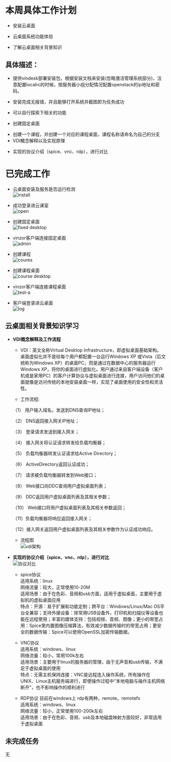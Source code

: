 # 本周具体工作计划  
+ 安装云桌面
- 云桌面系统功能体验
+ 了解云桌面相关背景知识  
  
## 具体描述：
+ 提供vindesk部署安装包，根据安装文档来安装(忽略激活管理系统部分)，注意配置localrc的时候，按服务器小组分配情况配置openstack的ip地址和密码。
- 安装完成无报错，并且能够打开系统并截图即为任务成功
+ 可以自行探索下相关的功能  
- 创建固定桌面
+ 创建一个课程，并创建一个对应的课程桌面，课程名称请命名为自己的分支  
+ VDI概念解释以及实现原理
- 实现的协议介绍（spice、vnc、rdp），进行对比
  
# 已完成工作  
+ 云桌面安装及服务是否运行检测  
![install](https://github.com/2019cloudcomputingpractices/CloudComputingCourse/blob/16340124-%E6%9D%8E%E8%A8%80/task4/images/install.png)  
  
- 成功登录进云课室  
![open](https://github.com/2019cloudcomputingpractices/CloudComputingCourse/blob/16340124-%E6%9D%8E%E8%A8%80/task4/images/open.png)  
  
+ 创建固定桌面  
![fixed desktop](https://github.com/2019cloudcomputingpractices/CloudComputingCourse/blob/16340124-%E6%9D%8E%E8%A8%80/task4/images/fixed%20desktop.png)  
  
- vinzor客户端连接固定桌面  
![admin](https://github.com/2019cloudcomputingpractices/CloudComputingCourse/blob/16340124-%E6%9D%8E%E8%A8%80/task4/images/admin.png)  
  
+ 创建课程  
![coures](https://github.com/2019cloudcomputingpractices/CloudComputingCourse/blob/16340124-%E6%9D%8E%E8%A8%80/task4/images/course.png)  
  
- 创建课程桌面  
![course desktop](https://github.com/2019cloudcomputingpractices/CloudComputingCourse/blob/16340124-%E6%9D%8E%E8%A8%80/task4/images/course%20desktop.png)  
  
+ vinzor客户端连接课程桌面  
![test-a](https://github.com/2019cloudcomputingpractices/CloudComputingCourse/blob/16340124-%E6%9D%8E%E8%A8%80/task4/images/test-a.png)  
  
- 客户端登录进云桌面  
![log](https://github.com/2019cloudcomputingpractices/CloudComputingCourse/blob/16340124-%E6%9D%8E%E8%A8%80/task4/images/log.png)  
  
## 云桌面相关背景知识学习  
+ **VDI概念解释及工作流程**  

  - VDI：英文全称Virtual Desktop Infrastructure，即虚拟桌面基础架构。桌面虚拟化并不是给每个用户都配置一台运行Windows XP 或Vista（后文统称为Windows XP）的桌面PC，而是通过在数据中心的服务器运行Windows XP，将你的桌面进行虚拟化。用户通过来自客户端设备（客户机或是家用PC）的客户计算协议与虚拟桌面进行连接，用户访问他们的桌面就像是访问传统的本地安装桌面一样，实现了桌面使用的安全性和灵活性。  
  
  - 工作流程:  
  
  （1） 用户输入域名，发送到DNS查询IP地址；  

  （2） DNS返回接入网关IP地址；  

  （3） 登录请求发送到接入网关；  

  （4） 接入网关将认证请求转发给负载均衡器；  

  （5） 负载均衡器转发认证请求给Active Directory；  

  （6） ActiveDirectory返回认证成功；  

  （7） 请求被负载均衡器转发到Web接口；  

  （8） Web接口向DDC查询用户虚拟桌面列表；  

  （9） DDC返回用户虚拟桌面列表及其相关参数；  

  （10） Web接口将用户虚拟桌面列表及其相关参数返回；  

  （11）负载均衡器将响应返回接入网关；  

  （12）接入网关返回用户虚拟桌面列表及其相关参数作为认证成功响应。  
  
  + 流程图  
![vdi架构](https://github.com/2019cloudcomputingpractices/CloudComputingCourse/blob/16340124-%E6%9D%8E%E8%A8%80/task4/images/vdi%E6%9E%B6%E6%9E%84.png)  
    
      
      
+ **实现的协议介绍（spice、vnc、rdp），进行对比**  
![协议对比](https://github.com/2019cloudcomputingpractices/CloudComputingCourse/blob/16340124-%E6%9D%8E%E8%A8%80/task4/images/%E5%8D%8F%E8%AE%AE%E5%AF%B9%E6%AF%94.png)  
  
  - spice协议  
  适用系统：linux  
  网络流量：较大，正常使用10-20M  
  适用场景：由于在色彩、音频和usb方面，适用于虚拟桌面，主要用于虚拟机的虚拟桌面应用  
  特点：开源：易于扩展和功能定制；跨平台：Windows/Linux/Mac OS平台全兼容；支持外接设备：除常用USB设备外，打印机和扫描仪等设备也能在远程使用；丰富的媒体支持：包括视频、音频、图像；更小的带宽占用：Spice里内置图像压缩算法，有效减少数据传输时的带宽占用；更安全的数据传输：Spice可以使用OpenSSL加密传输数据。  
    
  - VNC协议  
  适用系统：windows、linux  
  网络流量：较小，常用100k左右  
  适用场景：主要用于linux的服务器的管理，由于无声音和usb传输，不满足于虚拟桌面的使用  
  特点：无需主机保持连接：VNC是远程连入操作系统，所有操作在UNIX、Linux主机服务端进行，即使操作过程中“本地电脑与操作主机网络断开”，也不影响操作的顺利进行  
     
  - RDP协议
  目前在windows上 rdp有两种，remote，remotefx  
  适用系统：windows、linux  
  网络流量：较小，正常使用100-200k左右  
  适用场景：由于在色彩、音频、usb及本地磁盘映射方面较好，非常适用于虚拟桌面  
    
## 未完成任务  
无
  

